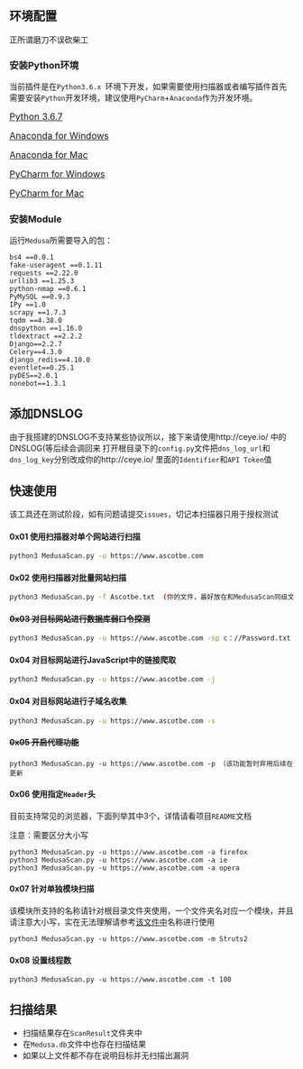 ## 环境配置

正所谓磨刀不误砍柴工

### 安装Python环境

当前插件是在`Python3.6.x `环境下开发，如果需要使用扫描器或者编写插件首先需要安装`Python`开发环境，建议使用`PyCharm`+`Anaconda`作为开发环境。

<a href="https://www.python.org/downloads/release/python-367/" style="font-size:16px;color:gilt">Python 3.6.7</a>

<a href="https://repo.anaconda.com/archive/Anaconda3-2019.07-Windows-x86_64.exe" style="font-size:16px;color:gilt">Anaconda for Windows</a>

<a href="https://repo.anaconda.com/archive/Anaconda3-2019.07-MacOSX-x86_64.pkg" style="font-size:16px;color:gilt">Anaconda for Mac</a>

<a href="http://www.jetbrains.com/pycharm/download/download-thanks.html?platform=windows&code=PCC" style="font-size:16px;color:gilt">PyCharm for Windows</a>

<a href="http://www.jetbrains.com/pycharm/download/download-thanks.html?platform=mac&code=PCC" style="font-size:16px;color:gilt">PyCharm for Mac</a>

### 安装Module

运行`Medusa`所需要导入的包：

```
bs4 ==0.0.1
fake-useragent ==0.1.11
requests ==2.22.0
urllib3 ==1.25.3
python-nmap ==0.6.1
PyMySQL ==0.9.3
IPy ==1.0
scrapy ==1.7.3
tqdm ==4.38.0
dnspython ==1.16.0
tldextract ==2.2.2
Django==2.2.7
Celery==4.3.0
django_redis==4.10.0
eventlet==0.25.1
pyDES==2.0.1
nonebot==1.3.1
```

## 添加DNSLOG

由于我搭建的DNSLOG不支持某些协议所以，接下来请使用http://ceye.io/ 中的DNSLOG(等后续会调回来
打开根目录下的`config.py`文件把`dns_log_url`和`dns_log_key`分别改成你的http://ceye.io/ 里面的`Identifier`和`API Token`值



## 快速使用

该工具还在测试阶段，如有问题请提交`issues`，切记本扫描器只用于授权测试

#### 0x01 使用扫描器对单个网站进行扫描

```bash
python3 MedusaScan.py -u https://www.ascotbe.com
```

#### 0x02 使用扫描器对批量网站扫描

```bash
python3 MedusaScan.py -f Ascotbe.txt  (你的文件，最好放在和MedusaScan同级文件中)
```

#### ~~0x03 对目标网站进行数据库弱口令探测~~

```bash
python3 MedusaScan.py -u https://www.ascotbe.com -sp c：//Password.txt -su c：//Username.txt (该功能用处不大暂时注释了
```

#### 0x04 对目标网站进行JavaScript中的链接爬取

```bash
python3 MedusaScan.py -u https://www.ascotbe.com -j
```

#### 0x04 对目标网站进行子域名收集

```bash
python3 MedusaScan.py -u https://www.ascotbe.com -s
```

#### ~~0x05 开启代理功能~~

```
python3 MedusaScan.py -u https://www.ascotbe.com -p （该功能暂时弃用后续在更新
```

#### 0x06 使用指定`Header`头

目前支持常见的浏览器，下面列举其中3个，详情请看项目`README`文档

注意：需要区分大小写

```
python3 MedusaScan.py -u https://www.ascotbe.com -a firefox
python3 MedusaScan.py -u https://www.ascotbe.com -a ie
python3 MedusaScan.py -u https://www.ascotbe.com -a opera
```

#### 0x07 针对单独模块扫描

该模块所支持的名称请针对根目录文件夹使用，一个文件夹名对应一个模块，并且请注意大小写，实在无法理解请参考[该文件中](https://www.ascotbe.com/Medusa/Documentation/#/PluginDirectory)名称进行使用

```
python3 MedusaScan.py -u https://www.ascotbe.com -m Struts2
```

#### 0x08 设置线程数

```
python3 MedusaScan.py -u https://www.ascotbe.com -t 100
```



## 扫描结果

- 扫描结果存在`ScanResult`文件夹中
- 在`Medusa.db`文件中也存在扫描结果
- 如果以上文件都不存在说明目标并无扫描出漏洞


